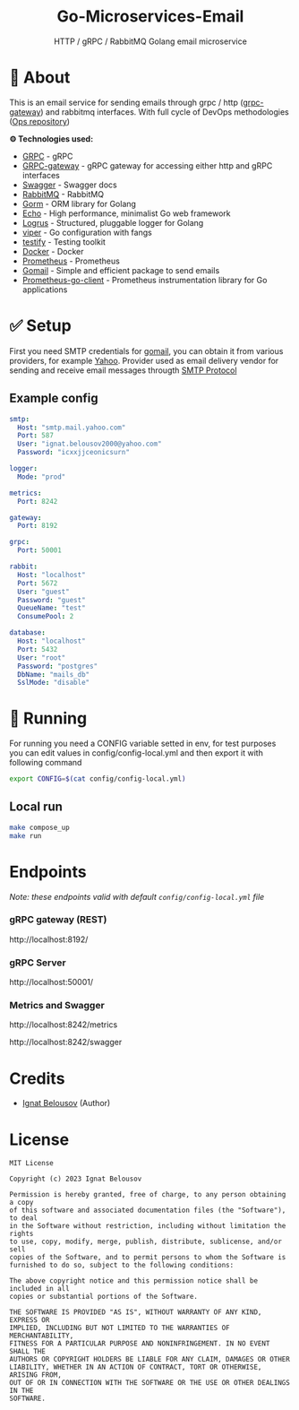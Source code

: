 <div align="center">
<h1>Go-Microservices-Email</h1>
<p>
HTTP / gRPC / RabbitMQ Golang email microservice
</p>
</div>


# 📖 About
This is an email service for sending emails through grpc / http ([grpc-gateway](https://github.com/grpc-ecosystem/grpc-gateway)) and rabbitmq interfaces. With full cycle of DevOps methodologies ([Ops repository](https://google.com))

**⚙️ Technologies used:**
* [GRPC](https://grpc.io/) - gRPC
* [GRPC-gateway](https://github.com/grpc-ecosystem/grpc-gateway) - gRPC gateway for accessing either http and gRPC interfaces
* [Swagger](https://github.com/go-swagger/go-swagger) - Swagger docs
* [RabbitMQ](https://github.com/streadway/amqp) - RabbitMQ
* [Gorm](https://github.com/go-gorm/gorm) - ORM library for Golang
* [Echo](https://github.com/labstack/echo) - High performance, minimalist Go web framework
* [Logrus](https://github.com/sirupsen/logrus) - Structured, pluggable logger for Golang
* [viper](https://github.com/spf13/viper) - Go configuration with fangs
* [testify](https://github.com/stretchr/testify) - Testing toolkit
* [Docker](https://www.docker.com/) - Docker
* [Prometheus](https://prometheus.io/) - Prometheus
* [Gomail](https://github.com/go-gomail/gomail/tree/v2) - Simple and efficient package to send emails
* [Prometheus-go-client](https://github.com/prometheus/client_golang) - Prometheus instrumentation library for Go applications

# ✅ Setup
First you need SMTP credentials for [gomail](https://github.com/go-gomail/gomail), you can obtain it from various providers, for example [Yahoo](https://help.yahoo.com/kb/SLN4724.html). Provider used as email delivery vendor for sending and receive email messages througth [SMTP Protocol](https://en.wikipedia.org/wiki/Simple_Mail_Transfer_Protocol)

## Example config
 
```yaml
smtp:
  Host: "smtp.mail.yahoo.com"
  Port: 587
  User: "ignat.belousov2000@yahoo.com"
  Password: "icxxjjceonicsurn"

logger:
  Mode: "prod"

metrics:
  Port: 8242

gateway:
  Port: 8192

grpc:
  Port: 50001

rabbit:
  Host: "localhost"
  Port: 5672
  User: "guest"
  Password: "guest"
  QueueName: "test"
  ConsumePool: 2

database:
  Host: "localhost"
  Port: 5432
  User: "root"
  Password: "postgres"
  DbName: "mails_db"
  SslMode: "disable"
 ```

# 🏃 Running

For running you need a CONFIG variable setted in env, for test purposes you can edit values in config/config-local.yml and then export it with following command
```bash
export CONFIG=$(cat config/config-local.yml)
```

## Local run
```bash
make compose_up
make run
```

# Endpoints

*Note: these endpoints valid with default `config/config-local.yml` file*

### gRPC gateway (REST)
http://localhost:8192/

### gRPC Server
http://localhost:50001/

### Metrics and Swagger
http://localhost:8242/metrics

http://localhost:8242/swagger

# Credits

- [Ignat Belousov](https://github.com/fayvori) (Author)

# License

```
MIT License

Copyright (c) 2023 Ignat Belousov

Permission is hereby granted, free of charge, to any person obtaining a copy
of this software and associated documentation files (the "Software"), to deal
in the Software without restriction, including without limitation the rights
to use, copy, modify, merge, publish, distribute, sublicense, and/or sell
copies of the Software, and to permit persons to whom the Software is
furnished to do so, subject to the following conditions:

The above copyright notice and this permission notice shall be included in all
copies or substantial portions of the Software.

THE SOFTWARE IS PROVIDED "AS IS", WITHOUT WARRANTY OF ANY KIND, EXPRESS OR
IMPLIED, INCLUDING BUT NOT LIMITED TO THE WARRANTIES OF MERCHANTABILITY,
FITNESS FOR A PARTICULAR PURPOSE AND NONINFRINGEMENT. IN NO EVENT SHALL THE
AUTHORS OR COPYRIGHT HOLDERS BE LIABLE FOR ANY CLAIM, DAMAGES OR OTHER
LIABILITY, WHETHER IN AN ACTION OF CONTRACT, TORT OR OTHERWISE, ARISING FROM,
OUT OF OR IN CONNECTION WITH THE SOFTWARE OR THE USE OR OTHER DEALINGS IN THE
SOFTWARE.
```
